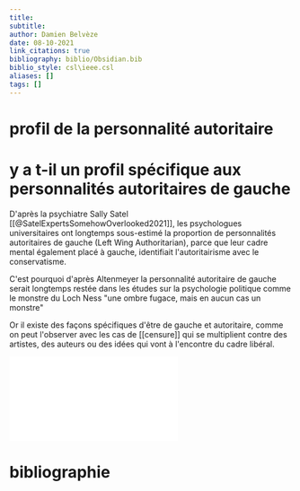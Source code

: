 ```yaml
---
title: 
subtitle:
author: Damien Belvèze
date: 08-10-2021
link_citations: true
bibliography: biblio/Obsidian.bib
biblio_style: csl\ieee.csl
aliases: []
tags: []
---
```




# profil de la personnalité autoritaire



# y a t-il un profil spécifique aux personnalités autoritaires de gauche

D'après la psychiatre Sally Satel [[@SatelExpertsSomehowOverlooked2021]], les psychologues universitaires ont longtemps sous-estimé la proportion de personnalités autoritaires de gauche (Left Wing Authoritarian), parce que leur cadre mental également placé à gauche, identifiait l'autoritairisme avec le conservatisme. 

C'est pourquoi d'après Altenmeyer la personnalité autoritaire de gauche serait longtemps restée dans les études sur la psychologie politique comme le monstre du Loch Ness "une ombre fugace, mais en aucun cas un monstre"

Or il existe des façons spécifiques d'être de gauche et autoritaire, comme on peut l'observer avec les cas de [[censure]] qui se multiplient contre des artistes, des auteurs ou des idées qui vont à l'encontre du cadre libéral.

![les personnalités autoritaires de gauche, un profil sous-estimé](autoritarisme_gauche.pdf)

# bibliographie

